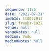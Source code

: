 ```yaml
---
sequence: 1136
date: '2021-07-31'
imdbId: tt0022913
slug: freaks-1932
venue: null
venueNotes: null
medium: Vudu
mediumNotes: null
---
```


